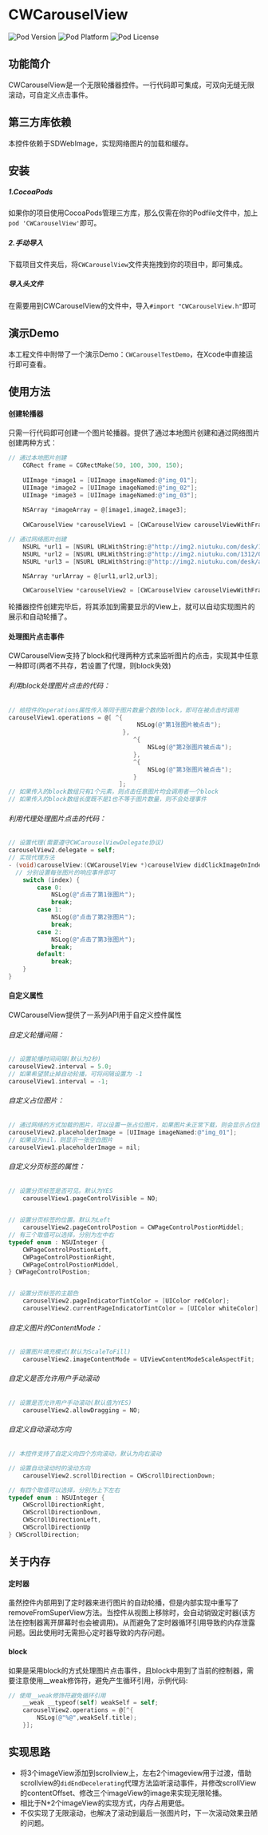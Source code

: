 # CWCarouselView

![Pod Version](https://img.shields.io/cocoapods/v/CWCarouselView.svg?style=flat)
![Pod Platform](https://img.shields.io/cocoapods/p/CWCarouselView.svg?style=flat)
![Pod License](https://img.shields.io/cocoapods/l/CWCarouselView.svg?style=flat)




## 功能简介


CWCarouselView是一个无限轮播器控件。一行代码即可集成，可双向无缝无限滚动，可自定义点击事件。



## 第三方库依赖

本控件依赖于SDWebImage，实现网络图片的加载和缓存。



## 安装

##### 1.CocoaPods

如果你的项目使用CocoaPods管理三方库，那么仅需在你的Podfile文件中，加上` pod 'CWCarouselView'`即可。

##### 2.手动导入

下载项目文件夹后，将`CWCarouselView`文件夹拖拽到你的项目中，即可集成。



##### 导入头文件

在需要用到CWCarouselView的文件中，导入`#import "CWCarouselView.h"`即可



## 演示Demo

本工程文件中附带了一个演示Demo：`CWCarouselTestDemo`，在Xcode中直接运行即可查看。



## 使用方法

#### 创建轮播器

只需一行代码即可创建一个图片轮播器。提供了通过本地图片创建和通过网络图片创建两种方式：

```objective-c
// 通过本地图片创建
    CGRect frame = CGRectMake(50, 100, 300, 150);
    
    UIImage *image1 = [UIImage imageNamed:@"img_01"];
    UIImage *image2 = [UIImage imageNamed:@"img_02"];
    UIImage *image3 = [UIImage imageNamed:@"img_03"];
    
    NSArray *imageArray = @[image1,image2,image3];
    
    CWCarouselView *carouselView1 = [CWCarouselView carouselViewWithFrame:frame imageGroup:imageArray];
```

```objective-c
// 通过网络图片创建
    NSURL *url1 = [NSURL URLWithString:@"http://img2.niutuku.com/desk/1207/1005/ntk122731.jpg"];
    NSURL *url2 = [NSURL URLWithString:@"http://img2.niutuku.com/1312/0800/0800-niutuku.com-14339.jpg"];
    NSURL *url3 = [NSURL URLWithString:@"http://img2.niutuku.com/desk/anime/0529/0529-17277.jpg"];

    NSArray *urlArray = @[url1,url2,url3];

    CWCarouselView *carouselView2 = [CWCarouselView carouselViewWithFrame:frame imageUrls:urlArray placeholder:nil];
```

轮播器控件创建完毕后，将其添加到需要显示的View上，就可以自动实现图片的展示和自动轮播了。



#### 处理图片点击事件

CWCarouselView支持了block和代理两种方式来监听图片的点击，实现其中任意一种即可(两者不共存，若设置了代理，则block失效)

###### 利用block处理图片点击的代码：

```objective-c
// 给控件的operations属性传入等同于图片数量个数的block，即可在被点击时调用
carouselView1.operations = @[ ^{
                                    NSLog(@"第1张图片被点击");
                                },
                                   ^{
                                       NSLog(@"第2张图片被点击");
                                   },
                                   ^{
                                       NSLog(@"第3张图片被点击");
                                   }
                               ];
// 如果传入的block数组只有1个元素，则点击任意图片均会调用者一个block
// 如果传入的block数组长度既不是1也不等于图片数量，则不会处理事件
```

###### 利用代理处理图片点击的代码：

```objective-c
// 设置代理(需要遵守CWCarouselViewDelegate协议)
carouselView2.delegate = self;
// 实现代理方法
- (void)carouselView:(CWCarouselView *)carouselView didClickImageOnIndex:(NSUInteger)index {
  // 分别设置每张图片的响应事件即可
    switch (index) {
        case 0:
            NSLog(@"点击了第1张图片");
            break;
        case 1:
            NSLog(@"点击了第2张图片");
            break;
        case 2:
            NSLog(@"点击了第3张图片");
            break;
        default:
            break;
    }
}
```



#### 自定义属性

CWCarouselView提供了一系列API用于自定义控件属性

###### 自定义轮播间隔：

```objective-c
// 设置轮播时间间隔(默认为2秒)
carouselView2.interval = 5.0;
// 如果希望禁止掉自动轮播，可将间隔设置为 -1
carouselView1.interval = -1;
```

###### 自定义占位图片：

```objective-c
// 通过网络的方式加载的图片，可以设置一张占位图片，如果图片未正常下载，则会显示占位图片
carouselView2.placeholderImage = [UIImage imageNamed:@"img_01"];
// 如果设为nil，则显示一张空白图片
carouselView1.placeholderImage = nil;
```

###### 自定义分页标签的属性：

```objective-c
// 设置分页标签是否可见。默认为YES
    carouselView1.pageControlVisible = NO;
    

// 设置分页标签的位置。默认为Left
    carouselView2.pageControlPostion = CWPageControlPostionMiddel;	
// 有三个取值可以选择，分别为左中右
typedef enum : NSUInteger {
    CWPageControlPostionLeft,
    CWPageControlPostionRight,
    CWPageControlPostionMiddel,
} CWPageControlPostion;


// 设置分页标签的主题色
    carouselView2.pageIndicatorTintColor = [UIColor redColor];
    carouselView2.currentPageIndicatorTintColor = [UIColor whiteColor];
```

###### 自定义图片的ContentMode：

```objective-c
// 设置图片填充模式(默认为ScaleToFill)
    carouselView2.imageContentMode = UIViewContentModeScaleAspectFit;
```

###### 自定义是否允许用户手动滚动

```objective-c
// 设置是否允许用户手动滚动(默认值为YES)
    carouselView2.allowDragging = NO;
```

###### 自定义自动滚动方向

```objective-c
// 本控件支持了自定义向四个方向滚动，默认为向右滚动

// 设置自动滚动时的滚动方向
    carouselView2.scrollDirection = CWScrollDirectionDown;

// 有四个取值可以选择，分别为上下左右
typedef enum : NSUInteger {
    CWScrollDirectionRight,
    CWScrollDirectionDown,
    CWScrollDirectionLeft,
    CWScrollDirectionUp
} CWScrollDirection;
```



## 关于内存

#### 定时器

虽然控件内部用到了定时器来进行图片的自动轮播，但是内部实现中重写了removeFromSuperView方法。当控件从视图上移除时，会自动销毁定时器(该方法在控制器离开屏幕时也会被调用)。从而避免了定时器循环引用导致的内存泄露问题。因此使用时无需担心定时器导致的内存问题。

#### block

如果是采用block的方式处理图片点击事件，且block中用到了当前的控制器，需要注意使用__weak修饰符，避免产生循环引用，示例代码:

```objective-c
// 使用__weak修饰符避免循环引用
    __weak __typeof(self) weakSelf = self;
    carouselView2.operations = @[^{
        NSLog(@"%@",weakSelf.title);
    }];
```






## 实现思路

- 将3个imageView添加到scrollview上，左右2个imageview用于过渡，借助scrollview的`didEndDecelerating`代理方法监听滚动事件，并修改scrollView的contentOffset、修改三个imageView的image来实现无限轮播。
- 相比于N+2个imageView的实现方式，内存占用更低。
- 不仅实现了无限滚动，也解决了滚动到最后一张图片时，下一次滚动效果丑陋的问题。

